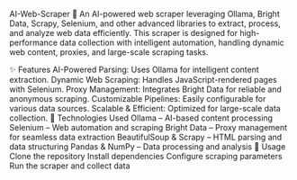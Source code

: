 AI-Web-Scraper 🚀
An AI-powered web scraper leveraging Ollama, Bright Data, Scrapy, Selenium, and other advanced libraries to extract, process, and analyze web data efficiently. This scraper is designed for high-performance data collection with intelligent automation, handling dynamic web content, proxies, and large-scale scraping tasks.

✨ Features
AI-Powered Parsing: Uses Ollama for intelligent content extraction.
Dynamic Web Scraping: Handles JavaScript-rendered pages with Selenium.
Proxy Management: Integrates Bright Data for reliable and anonymous scraping.
Customizable Pipelines: Easily configurable for various data sources.
Scalable & Efficient: Optimized for large-scale data collection.
🚀 Technologies Used
Ollama – AI-based content processing
Selenium – Web automation and scraping
Bright Data – Proxy management for seamless data extraction
BeautifulSoup & Scrapy – HTML parsing and data structuring
Pandas & NumPy – Data processing and analysis
📌 Usage
Clone the repository
Install dependencies
Configure scraping parameters
Run the scraper and collect data


